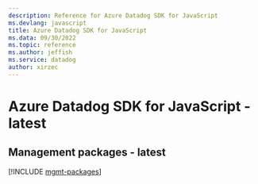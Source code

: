 ```yaml
---
description: Reference for Azure Datadog SDK for JavaScript
ms.devlang: javascript
title: Azure Datadog SDK for JavaScript
ms.data: 09/30/2022
ms.topic: reference
ms.author: jeffish
ms.service: datadog
author: xirzec
---
```

# Azure Datadog SDK for JavaScript - latest

## Management packages - latest
[!INCLUDE [mgmt-packages](datadog-mgmt-index.md)]